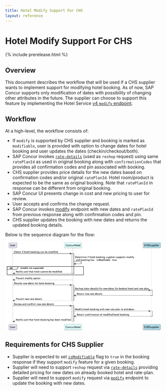```yaml
---
title: Hotel Modify Support For CHS
layout: reference
---
```


# Hotel Modify Support For CHS

{% include prerelease.html %}

## Overview

This document describes the workflow that will be used if a CHS supplier wants to implement support for modifying hotel booking. As of now, SAP Concur supports only modification of dates with possibility of changing other attributes in the future. The supplier can choose to support this feature by implementing the Hotel Service [v4 `modify` endpoint](./v4.endpoints.html#modify-). 

## Workflow

At a high-level, the workflow consists of:

- If `modify` is supported by CHS supplier and booking is marked as `modifiable`, user is provided with option to change dates for hotel booking and user updates the dates (checkin/checkout/both).
- SAP Concur invokes [`rate-details`](./v4.endpoints.html#rate-details-)  (used as `reshop` request) using same `ratePlanId` as used in original booking along with `confirmationCodes` that provides all confirmation codes and pin associated with booking.
- CHS supplier provides price details for the new dates based on confirmation codes and/or original `ratePlanId`. Hotel room/product is expected to be the same as original booking. Note that `ratePlanId` in response can be different from original booking.
- SAP Concur UI presents change in cost and new pricing to user for review. 
- User accepts and confirms the change request. 
- SAP Concur invokes [modify](./v4.endpoints.html#modify-) endpoint with new dates and `ratePlanId` from previous response along with confirmation codes and pin.
- CHS supplier updates the booking with new dates and returns the updated booking details.

Below is the sequence diagram for the flow:

![](images/diagrams/hotel_modify.png)


## Requirements for CHS Supplier

- Supplier is expected to set [`isModifiable`](./v4.schemas.html#-hotelbooking) flag to `true` in the booking response if they support `modify` feature for a given booking.
- Supplier will need to support `reshop` request via [`rate-details`](./v4.endpoints.html#rate-details-) providing detailed pricing for new dates on already booked hotel and rate-plan.  
- Supplier will need to support `modify` request via [`modify`](./v4.endpoints.html#modify-) endpoint to update the booking with new dates.



